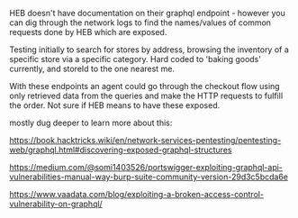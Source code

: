 HEB doesn't have documentation on their graphql endpoint - however you can dig through the network logs to find the names/values of common requests done by HEB which are exposed. 

Testing initially to search for stores by address, browsing the inventory of a specific store via a specific category. Hard coded to 'baking goods' currently, and storeId to the one nearest me. 

With these endpoints an agent could go through the checkout flow using only retrieved data from the queries and make the HTTP requests to fulfill the order. Not sure if HEB means to have these exposed.

mostly dug deeper to learn more about this:

https://book.hacktricks.wiki/en/network-services-pentesting/pentesting-web/graphql.html#discovering-exposed-graphql-structures

https://medium.com/@somi1403526/portswigger-exploiting-graphql-api-vulnerabilities-manual-way-burp-suite-community-version-29d3c5bcda6e

https://www.vaadata.com/blog/exploiting-a-broken-access-control-vulnerability-on-graphql/
